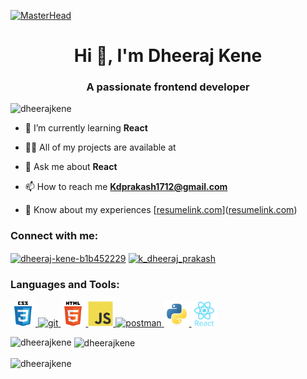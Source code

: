 [![MasterHead](https://images.search.yahoo.com/search/images;_ylt=Awrjedcl6KxlElQ4xjuJzbkF;_ylu=c2VjA3NlYXJjaARzbGsDYnV0dG9u;_ylc=X1MDOTYwNjI4NTcEX3IDMgRmcgNtY2FmZWUEZnIyA3A6cyx2OmksbTpzYi10b3AEZ3ByaWQDclBZS3lwcktRc0t4QVo4Z2Q0c3NXQQRuX3JzbHQDMARuX3N1Z2cDMARvcmlnaW4DaW1hZ2VzLnNlYXJjaC55YWhvby5jb20EcG9zAzAEcHFzdHIDBHBxc3RybAMwBHFzdHJsAzQ1BHF1ZXJ5A2FuaW1hdGVkJTIwZnJvbnRlbmQlMjBkZXZlbG9wZXIlMjBpbWFnZXMlMjBmb3IlMjBiYW5uZXIEdF9zdG1wAzE3MDU4MzA1MTM-?p=animated+frontend+developer+images+for+banner&fr=mcafee&fr2=p%3As%2Cv%3Ai%2Cm%3Asb-top&ei=UTF-8&x=wrt&type=E211US714G0#id=52&iurl=https%3A%2F%2Fplopdo.com%2Fwp-content%2Fuploads%2F2021%2F07%2FScreenshot-1-1210x642.png%3Fcrop%3D1&action=click)](http://dheerajkene.io)

<h1 align="center">Hi 👋, I'm Dheeraj Kene</h1>
<h3 align="center">A passionate frontend developer</h3>
<img align="right" width="400" src="https://cdn.dribbble.com/users/1162077/screenshots/3848914/programmer.gif" alt=""/>

<p align="left"> <img src="https://komarev.com/ghpvc/?username=dheerajkene&label=Profile%20views&color=0e75b6&style=flat" alt="dheerajkene" /> </p>

- 🌱 I’m currently learning **React**

- 👨‍💻 All of my projects are available at []([portfolio-dk-b20853.netlify.app](https://portfolio-dk-b20853.netlify.app/))

- 💬 Ask me about **React**

- 📫 How to reach me **Kdprakash1712@gmail.com**

- 📄 Know about my experiences [[resumelink.com](https://drive.google.com/file/d/1TO-XG6pOlJzRCETxHp4V-METchxhFoRd/view?usp=sharing)]([resumelink.com](https://drive.google.com/file/d/1TO-XG6pOlJzRCETxHp4V-METchxhFoRd/view?usp=sharing))

<h3 align="left">Connect with me:</h3>
<p align="left">
<a href="https://linkedin.com/in/dheeraj-kene-b1b452229" target="blank"><img align="center" src="https://raw.githubusercontent.com/rahuldkjain/github-profile-readme-generator/master/src/images/icons/Social/linked-in-alt.svg" alt="dheeraj-kene-b1b452229" height="30" width="40" /></a>
<a href="https://instagram.com/k_dheeraj_prakash" target="blank"><img align="center" src="https://raw.githubusercontent.com/rahuldkjain/github-profile-readme-generator/master/src/images/icons/Social/instagram.svg" alt="k_dheeraj_prakash" height="30" width="40" /></a>
</p>

<h3 align="left">Languages and Tools:</h3>
<p align="left"> <a href="https://www.w3schools.com/css/" target="_blank" rel="noreferrer"> <img src="https://raw.githubusercontent.com/devicons/devicon/master/icons/css3/css3-original-wordmark.svg" alt="css3" width="40" height="40"/> </a> <a href="https://git-scm.com/" target="_blank" rel="noreferrer"> <img src="https://www.vectorlogo.zone/logos/git-scm/git-scm-icon.svg" alt="git" width="40" height="40"/> </a> <a href="https://www.w3.org/html/" target="_blank" rel="noreferrer"> <img src="https://raw.githubusercontent.com/devicons/devicon/master/icons/html5/html5-original-wordmark.svg" alt="html5" width="40" height="40"/> </a> <a href="https://developer.mozilla.org/en-US/docs/Web/JavaScript" target="_blank" rel="noreferrer"> <img src="https://raw.githubusercontent.com/devicons/devicon/master/icons/javascript/javascript-original.svg" alt="javascript" width="40" height="40"/> </a> <a href="https://postman.com" target="_blank" rel="noreferrer"> <img src="https://www.vectorlogo.zone/logos/getpostman/getpostman-icon.svg" alt="postman" width="40" height="40"/> </a> <a href="https://www.python.org" target="_blank" rel="noreferrer"> <img src="https://raw.githubusercontent.com/devicons/devicon/master/icons/python/python-original.svg" alt="python" width="40" height="40"/> </a> <a href="https://reactjs.org/" target="_blank" rel="noreferrer"> <img src="https://raw.githubusercontent.com/devicons/devicon/master/icons/react/react-original-wordmark.svg" alt="react" width="40" height="40"/> </a> </p>

<p><img align="left" src="https://github-readme-stats.vercel.app/api/top-langs?username=dheerajkene&show_icons=true&locale=en&layout=compact" alt="dheerajkene" /></p>

<p>&nbsp;<img align="center" src="https://github-readme-stats.vercel.app/api?username=dheerajkene&show_icons=true&locale=en" alt="dheerajkene" /></p>

<p><img align="center" src="https://github-readme-streak-stats.herokuapp.com/?user=dheerajkene&" alt="dheerajkene" /></p>
